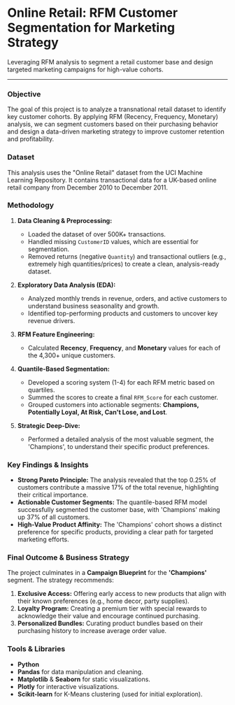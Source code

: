 # Online Retail: RFM Customer Segmentation for Marketing Strategy

Leveraging RFM analysis to segment a retail customer base and design targeted marketing campaigns for high-value cohorts.

---

### Objective
The goal of this project is to analyze a transnational retail dataset to identify key customer cohorts. By applying RFM (Recency, Frequency, Monetary) analysis, we can segment customers based on their purchasing behavior and design a data-driven marketing strategy to improve customer retention and profitability.

### Dataset
This analysis uses the "Online Retail" dataset from the UCI Machine Learning Repository. It contains transactional data for a UK-based online retail company from December 2010 to December 2011.

### Methodology

1.  **Data Cleaning & Preprocessing:**
    * Loaded the dataset of over 500K+ transactions.
    * Handled missing `CustomerID` values, which are essential for segmentation.
    * Removed returns (negative `Quantity`) and transactional outliers (e.g., extremely high quantities/prices) to create a clean, analysis-ready dataset.

2.  **Exploratory Data Analysis (EDA):**
    * Analyzed monthly trends in revenue, orders, and active customers to understand business seasonality and growth.
    * Identified top-performing products and customers to uncover key revenue drivers.

3.  **RFM Feature Engineering:**
    * Calculated **Recency**, **Frequency**, and **Monetary** values for each of the 4,300+ unique customers.

4.  **Quantile-Based Segmentation:**
    * Developed a scoring system (1-4) for each RFM metric based on quartiles.
    * Summed the scores to create a final `RFM_Score` for each customer.
    * Grouped customers into actionable segments: **Champions, Potentially Loyal, At Risk, Can't Lose, and Lost**.

5.  **Strategic Deep-Dive:**
    * Performed a detailed analysis of the most valuable segment, the 'Champions', to understand their specific product preferences.

### Key Findings & Insights

* **Strong Pareto Principle:** The analysis revealed that the top 0.25% of customers contribute a massive 17% of the total revenue, highlighting their critical importance.
* **Actionable Customer Segments:** The quantile-based RFM model successfully segmented the customer base, with 'Champions' making up 37% of all customers.
* **High-Value Product Affinity:** The 'Champions' cohort shows a distinct preference for specific products, providing a clear path for targeted marketing efforts.

### Final Outcome & Business Strategy

The project culminates in a **Campaign Blueprint** for the **'Champions'** segment. The strategy recommends:

1.  **Exclusive Access:** Offering early access to new products that align with their known preferences (e.g., home decor, party supplies).
2.  **Loyalty Program:** Creating a premium tier with special rewards to acknowledge their value and encourage continued purchasing.
3.  **Personalized Bundles:** Curating product bundles based on their purchasing history to increase average order value.

### Tools & Libraries

* **Python**
* **Pandas** for data manipulation and cleaning.
* **Matplotlib** & **Seaborn** for static visualizations.
* **Plotly** for interactive visualizations.
* **Scikit-learn** for K-Means clustering (used for initial exploration).
